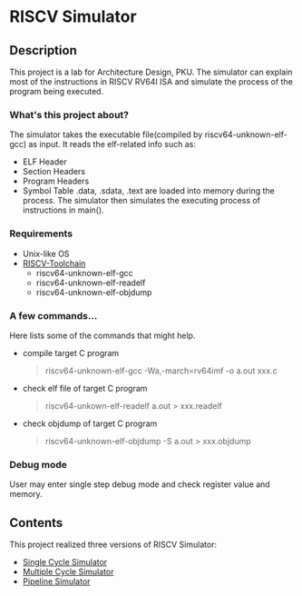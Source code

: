 # RISCV Simulator

## Description

This project is a lab for Architecture Design, PKU.
The simulator can explain most of the instructions in RISCV RV64I ISA and simulate the process of the program being executed.


### What's this project about?
The simulator takes the executable file(compiled by riscv64-unknown-elf-gcc) as input. It reads the elf-related info such as:
- ELF Header
- Section Headers
- Program Headers
- Symbol Table
.data, .sdata, .text are loaded into memory during the process.
The simulator then simulates the executing process of instructions in main().


### Requirements
- Unix-like OS
- [RISCV-Toolchain](https://github.com/riscv/riscv-tools)
    - riscv64-unknown-elf-gcc
    - riscv64-unknown-elf-readelf
    - riscv64-unknown-elf-objdump


### A few commands...
Here lists some of the commands that might help.
- compile target C program
    >  riscv64-unknown-elf-gcc -Wa,-march=rv64imf -o a.out xxx.c
- check elf file of target C program
    > riscv64-unkown-elf-readelf a.out > xxx.readelf
- check objdump of target C program
    > riscv64-unknown-elf-objdump -S a.out > xxx.objdump


### Debug mode
User may enter single step debug mode and check register value and memory.


## Contents
This project realized three versions of RISCV Simulator:
- [Single Cycle Simulator](https://github.com/VegB/RISCV-Simulator/tree/master/Single%20Cycle%20Simulator)
- [Multiple Cycle Simulator](https://github.com/VegB/RISCV-Simulator/tree/master/Multiple%20Cycle%20Simulator)
- [Pipeline Simulator](https://github.com/VegB/RISCV-Simulator/tree/master/Pipeline%20Simulator)

